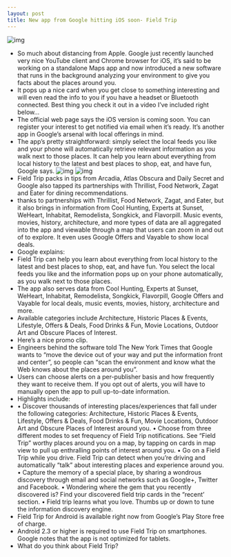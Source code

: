 ```yaml
---
layout: post
title: New app from Google hitting iOS soon- Field Trip
---
```

![img](http://media.idownloadblog.com/wp-content/uploads/2012/09/Field-Trip-teaser.jpg)
* So much about distancing from Apple. Google just recently launched very nice YouTube client and Chrome browser for iOS, it’s said to be working on a standalone Maps app and now introduced a new software that runs in the background analyzing your environment to give you facts about the places around you.
* It pops up a nice card when you get close to something interesting and will even read the info to you if you have a headset or Bluetooth connected. Best thing you check it out in a video I’ve included right below…
* The official web page says the iOS version is coming soon. You can register your interest to get notified via email when it’s ready. It’s another app in Google’s arsenal with local offerings in mind.
* The app’s pretty straightforward: simply select the local feeds you like and your phone will automatically retrieve relevant information as you walk next to those places. It can help you learn about everything from local history to the latest and best places to shop, eat, and have fun, Google says.
![img](http://media.idownloadblog.com/wp-content/uploads/2012/09/Field-Trip-for-Android-screenshot-0011.jpg)
![img](http://media.idownloadblog.com/wp-content/uploads/2012/09/Field-Trip-for-Android-screenshot-002.jpg)
* Field Trip packs in tips from Arcadia, Atlas Obscura and Daily Secret and Google also tapped its partnerships with Thrillist, Food Network, Zagat and Eater for dining recommendations.
* thanks to partnerships with Thrillist, Food Network, Zagat, and Eater, but it also brings in information from Cool Hunting, Experts at Sunset, WeHeart, Inhabitat, Remodelista, Songkick, and Flavorpill. Music events, movies, history, architecture, and more types of data are all aggregated into the app and viewable through a map that users can zoom in and out of to explore. It even uses Google Offers and Vayable to show local deals.
* Google explains:
* Field Trip can help you learn about everything from local history to the latest and best places to shop, eat, and have fun. You select the local feeds you like and the information pops up on your phone automatically, as you walk next to those places.
* The app also serves data from Cool Hunting, Experts at Sunset, WeHeart, Inhabitat, Remodelista, Songkick, Flavorpill, Google Offers and Vayable for local deals, music events, movies, history, architecture and more.
* Available categories include Architecture, Historic Places & Events, Lifestyle, Offers & Deals, Food Drinks & Fun, Movie Locations, Outdoor Art and Obscure Places of Interest.
* Here’s a nice promo clip.
* Engineers behind the software told The New York Times that Google wants to “move the device out of your way and put the information front and center”, so people can “scan the environment and know what the Web knows about the places around you”.
* Users can choose alerts on a per-publisher basis and how frequently they want to receive them. If you opt out of alerts, you will have to manually open the app to pull up-to-date information.
* Highlights include:
* • Discover thousands of interesting places/experiences that fall under the following categories: Architecture, Historic Places & Events, Lifestyle, Offers & Deals, Food Drinks & Fun, Movie Locations, Outdoor Art and Obscure Places of Interest around you. • Choose from three different modes to set frequency of Field Trip notifications. See “Field Trip” worthy places around you on a map, by tapping on cards in map view to pull up enthralling points of interest around you. • Go on a Field Trip while you drive. Field Trip can detect when you’re driving and automatically “talk” about interesting places and experience around you. • Capture the memory of a special place, by sharing a wondrous discovery through email and social networks such as Google+, Twitter and Facebook. • Wondering where the gem that you recently discovered is? Find your discovered field trip cards in the “recent’ section. • Field trip learns what you love. Thumbs up or down to tune the information discovery engine.
* Field Trip for Android is available right now from Google’s Play Store free of charge.
* Android 2.3 or higher is required to use Field Trip on smartphones. Google notes that the app is not optimized for tablets.
* What do you think about Field Trip?

